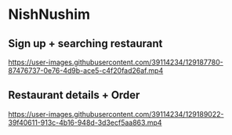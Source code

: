 # NishNushim

## Sign up + searching restaurant

https://user-images.githubusercontent.com/39114234/129187780-87476737-0e76-4d9b-ace5-c4f20fad26af.mp4



## Restaurant details + Order


https://user-images.githubusercontent.com/39114234/129189022-39f40611-913c-4b16-948d-3d3ecf5aa863.mp4


